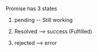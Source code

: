 

Promise has 3 states

1. pending -- Still working

2. Resolved --> success (Fulfilled)

3. rejected --> error 
